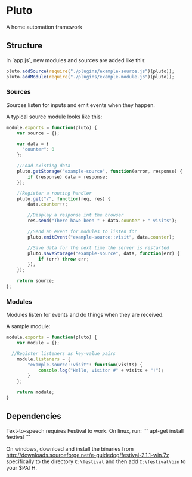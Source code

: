<h1>Pluto</h1>
A home automation framework

<h2>Structure</h2>
In `app.js`, new modules and sources are added like this:

```javascript
pluto.addSource(require("./plugins/example-source.js")(pluto));
pluto.addModule(require("./plugins/example-module.js")(pluto));
```

<h3>Sources</h3>
Sources listen for inputs and emit events when they happen.

A typical source module looks like this:
```javascript
module.exports = function(pluto) {
    var source = {};

    var data = {
      "counter": 0
    };

    //Load existing data
    pluto.getStorage("example-source", function(error, response) {
        if (response) data = response;
    });

    //Register a routing handler
    pluto.get("/", function(req, res) {
        data.counter++;

        //Display a response int the browser
        res.send("There have been " + data.counter + " visits");

        //Send an event for modules to listen for
        pluto.emitEvent("example-source::visit", data.counter);

        //Save data for the next time the server is restarted
        pluto.saveStorage("example-source", data, function(err) {
            if (err) throw err;
        });
    });

    return source;
};
```

<h3>Modules</h3>
Modules listen for events and do things when they are received.

A sample module:
```javascript
module.exports = function(pluto) {
    var module = {};

  //Register listeners as key-value pairs
    module.listeners = {
        "example-source::visit": function(visits) {
            console.log("Hello, visitor #" + visits + "!");
        }
    };

    return module;
}
```

<h2>Dependencies</h2>
Text-to-speech requires Festival to work. On linux, run:
```
apt-get install festival
```

On windows, download and install the binaries from http://downloads.sourceforge.net/e-guidedog/festival-2.1.1-win.7z specifically to the directory `C:\festival` and then add `C:\festival\bin` to your $PATH.

